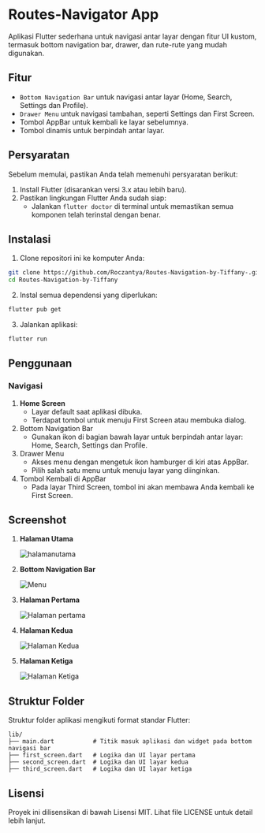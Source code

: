 # Routes-Navigator App
  Aplikasi Flutter sederhana untuk navigasi antar layar dengan fitur UI kustom, termasuk bottom navigation bar, drawer, dan rute-rute yang mudah digunakan.

## Fitur
- `Bottom Navigation Bar` untuk navigasi antar layar (Home, Search, Settings dan Profile).
- `Drawer Menu` untuk navigasi tambahan, seperti Settings dan First Screen.
- Tombol AppBar untuk kembali ke layar sebelumnya.
- Tombol dinamis untuk berpindah antar layar.
  
## Persyaratan
Sebelum memulai, pastikan Anda telah memenuhi persyaratan berikut:
  1. Install Flutter (disarankan versi 3.x atau lebih baru).
  2. Pastikan lingkungan Flutter Anda sudah siap:
     - Jalankan `flutter doctor` di terminal untuk memastikan semua komponen telah terinstal dengan benar.

## Instalasi
1. Clone repositori ini ke komputer Anda:
  ```bash
  git clone https://github.com/Roczantya/Routes-Navigation-by-Tiffany-.git
  cd Routes-Navigation-by-Tiffany
  ```
2. Instal semua dependensi yang diperlukan:
  ```bash
  flutter pub get
  ```
3. Jalankan aplikasi:
  ```bash
  flutter run
  ```

## Penggunaan
  ### Navigasi
  1. __Home Screen__
     - Layar default saat aplikasi dibuka.
     - Terdapat tombol untuk menuju First Screen atau membuka dialog.
  2. Bottom Navigation Bar
     - Gunakan ikon di bagian bawah layar untuk berpindah antar layar: Home, Search, Settings dan Profile.
  3. Drawer Menu
     - Akses menu dengan mengetuk ikon hamburger di kiri atas AppBar.
     - Pilih salah satu menu untuk menuju layar yang diinginkan.
  4. Tombol Kembali di AppBar
     - Pada layar Third Screen, tombol ini akan membawa Anda kembali ke First Screen.


## Screenshot
  1. **Halaman Utama**
     
     ![halamanutama](https://github.com/Roczantya/Routes-Navigation-by-Tiffany-/blob/master/images/Screenshot%202024-12-05%20121931.png)
     
  2. **Bottom Navigation Bar**
          
     ![Menu](https://github.com/Roczantya/Routes-Navigation-by-Tiffany-/blob/master/images/Screenshot%202024-12-05%20121931.png)
     
  3. **Halaman Pertama**
      
     ![Halaman pertama](https://github.com/Roczantya/Routes-Navigation-by-Tiffany-/blob/master/images/Screenshot%202024-12-05%20121956.png)
     
  4. **Halaman Kedua**
     
     ![Halaman Kedua](https://github.com/Roczantya/Routes-Navigation-by-Tiffany-/blob/master/images/Screenshot%202024-12-05%20122014.png)
     
  5. **Halaman Ketiga**

     ![Halaman Ketiga](https://github.com/Roczantya/Routes-Navigation-by-Tiffany-/blob/master/images/Screenshot%202024-12-05%20122106.png)


## Struktur Folder
  Struktur folder aplikasi mengikuti format standar Flutter:

```plaintext
lib/
├── main.dart           # Titik masuk aplikasi dan widget pada bottom navigasi bar
├── first_screen.dart   # Logika dan UI layar pertama
├── second_screen.dart  # Logika dan UI layar kedua
├── third_screen.dart   # Logika dan UI layar ketiga
```

## Lisensi
  Proyek ini dilisensikan di bawah Lisensi MIT. Lihat file LICENSE untuk detail lebih lanjut.

